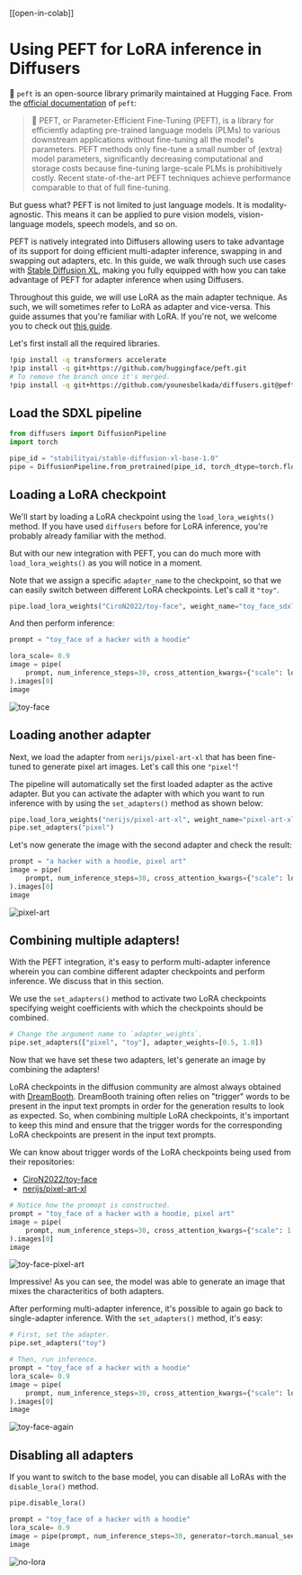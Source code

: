 <!--Copyright 2023 The HuggingFace Team. All rights reserved.

Licensed under the Apache License, Version 2.0 (the "License"); you may not use this file except in compliance with
the License. You may obtain a copy of the License at

http://www.apache.org/licenses/LICENSE-2.0

Unless required by applicable law or agreed to in writing, software distributed under the License is distributed on
an "AS IS" BASIS, WITHOUT WARRANTIES OR CONDITIONS OF ANY KIND, either express or implied. See the License for the
specific language governing permissions and limitations under the License.
-->

[[open-in-colab]] 

# Using PEFT for LoRA inference in Diffusers

🤗 `peft` is an open-source library primarily maintained at Hugging Face. From the [official documentation](https://huggingface.co/docs/peft/index) of `peft`:

> 🤗 PEFT, or Parameter-Efficient Fine-Tuning (PEFT), is a library for efficiently adapting pre-trained language models (PLMs) to various downstream applications without fine-tuning all the model's parameters. PEFT methods only fine-tune a small number of (extra) model parameters, significantly decreasing computational and storage costs because fine-tuning large-scale PLMs is prohibitively costly. Recent state-of-the-art PEFT techniques achieve performance comparable to that of full fine-tuning.

But guess what? PEFT is not limited to just language models. It is modality-agnostic. This means it can be applied to pure vision models, vision-language models, speech models, and so on.

PEFT is natively integrated into Diffusers allowing users to take advantage of its support for doing efficient multi-adapter inference, swapping in and swapping out adapters, etc. In this guide, we walk through such use cases with [Stable Diffusion XL](https://huggingface.co/docs/diffusers/main/en/api/pipelines/stable_diffusion/stable_diffusion_xl), making you fully equipped with how you can take advantage of PEFT for adapter inference when using Diffusers.

Throughout this guide, we will use LoRA as the main adapter technique. As such, we will sometimes refer to LoRA as adapter and vice-versa. This guide assumes that you're familiar with LoRA. If you're not, we welcome you to check out [this guide](https://huggingface.co/docs/diffusers/main/en/training/lora).

Let's first install all the required libraries.

```bash
!pip install -q transformers accelerate
!pip install -q git+https://github.com/huggingface/peft.git
# To remove the branch once it's merged.
!pip install -q git+https://github.com/younesbelkada/diffusers.git@peft-part-2
```

## Load the SDXL pipeline

```python
from diffusers import DiffusionPipeline
import torch

pipe_id = "stabilityai/stable-diffusion-xl-base-1.0"
pipe = DiffusionPipeline.from_pretrained(pipe_id, torch_dtype=torch.float16).to("cuda")
```

## Loading a LoRA checkpoint

We'll start by loading a LoRA checkpoint using the `load_lora_weights()` method. If you have used `diffusers` before for LoRA inference, you're probably already familiar with the method.

But with our new integration with PEFT, you can do much more with `load_lora_weights()` as you will notice in a moment.

Note that we assign a specific `adapter_name` to the checkpoint, so that we can easily switch between different LoRA checkpoints. Let's call it `"toy"`.

```python
pipe.load_lora_weights("CiroN2022/toy-face", weight_name="toy_face_sdxl.safetensors", adapter_name="toy")
```

And then perform inference:

```python
prompt = "toy_face of a hacker with a hoodie"

lora_scale= 0.9
image = pipe(
    prompt, num_inference_steps=30, cross_attention_kwargs={"scale": lora_scale}, generator=torch.manual_seed(0)
).images[0]
image
```

![toy-face](https://huggingface.co/datasets/huggingface/documentation-images/resolve/main/diffusers/peft_integration/diffusers_peft_lora_inference_8_1.png)
    
## Loading another adapter

Next, we load the adapter from `nerijs/pixel-art-xl` that has been fine-tuned to generate pixel art images. Let's call this one `"pixel"`!

The pipeline will automatically set the first loaded adapter as the active adapter. But you can activate the adapter with which you want to run inference with by using the `set_adapters()` method as shown below:

```python
pipe.load_lora_weights("nerijs/pixel-art-xl", weight_name="pixel-art-xl.safetensors", adapter_name="pixel")
pipe.set_adapters("pixel")
```

Let's now generate the image with the second adapter and check the result:

```python
prompt = "a hacker with a hoodie, pixel art"
image = pipe(
    prompt, num_inference_steps=30, cross_attention_kwargs={"scale": lora_scale}, generator=torch.manual_seed(0)
).images[0]
image
```

![pixel-art](https://huggingface.co/datasets/huggingface/documentation-images/resolve/main/diffusers/peft_integration/diffusers_peft_lora_inference_12_1.png)
    
## Combining multiple adapters!

With the PEFT integration, it's easy to perform multi-adapter inference wherein you can combine different adapter checkpoints and perform inference. We discuss that in this section.

We use the `set_adapters()` method to activate two LoRA checkpoints specifying weight coefficients with which the checkpoints should be combined.

```python
# Change the argument name to `adapter_weights`.
pipe.set_adapters(["pixel", "toy"], adapter_weights=[0.5, 1.0])
```

Now that we have set these two adapters, let's generate an image by combining the adapters!

<Tip>

LoRA checkpoints in the diffusion community are almost always obtained with [DreamBooth](https://huggingface.co/docs/diffusers/main/en/training/dreambooth). DreamBooth training often relies on "trigger" words to be present in the input text prompts in order for the generation results to look as expected. So, when combining multiple LoRA checkpoints, it's important to keep this mind and ensure that the trigger words for the corresponding LoRA checkpoints are present in the input text prompts.

</Tip>

We can know about trigger words of the LoRA checkpoints being used from their repositories:

* [CiroN2022/toy-face](https://hf.co/CiroN2022/toy-face)
* [nerijs/pixel-art-xl](https://hf.co/nerijs/pixel-art-xl)


```python
# Notice how the promopt is constructed.
prompt = "toy_face of a hacker with a hoodie, pixel art"
image = pipe(
    prompt, num_inference_steps=30, cross_attention_kwargs={"scale": 1.0}, generator=torch.manual_seed(0)
).images[0]
image
```

![toy-face-pixel-art](https://huggingface.co/datasets/huggingface/documentation-images/resolve/main/diffusers/peft_integration/diffusers_peft_lora_inference_16_1.png)
    
Impressive! As you can see, the model was able to generate an image that mixes the characteritics of both adapters.

After performing multi-adapter inference, it's possible to again go back to single-adapter inference. With the `set_adapters()` method, it's easy:

```python
# First, set the adapter.
pipe.set_adapters("toy")

# Then, run inference.
prompt = "toy_face of a hacker with a hoodie"
lora_scale= 0.9
image = pipe(
    prompt, num_inference_steps=30, cross_attention_kwargs={"scale": lora_scale}, generator=torch.manual_seed(0)
).images[0]
image
```

![toy-face-again](https://huggingface.co/datasets/huggingface/documentation-images/resolve/main/diffusers/peft_integration/diffusers_peft_lora_inference_18_1.png)

## Disabling all adapters

If you want to switch to the base model, you can disable all LoRAs with the `disable_lora()` method.


```python
pipe.disable_lora()

prompt = "toy_face of a hacker with a hoodie"
lora_scale= 0.9
image = pipe(prompt, num_inference_steps=30, generator=torch.manual_seed(0)).images[0]
image
```

![no-lora](https://huggingface.co/datasets/huggingface/documentation-images/resolve/main/diffusers/peft_integration/diffusers_peft_lora_inference_20_1.png)